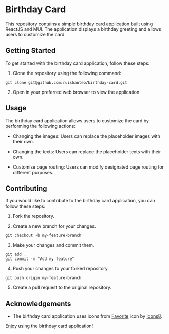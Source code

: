 # Birthday Card

This repository contains a simple birthday card application built using ReactJS and MUI. The application displays a birthday greeting and allows users to customize the card.

## Getting Started

To get started with the birthday card application, follow these steps:

1. Clone the repository using the following command:

```
git clone git@github.com:ruishanteo/birthday-card.git
```

2. Open in your preferred web browser to view the application.

## Usage

The birthday card application allows users to customize the card by performing the following actions:

- Changing the images: Users can replace the placeholder images with their own.

- Changing the texts: Users can replace the placeholder texts with their own.

- Customise page routing: Users can modify designated page routing for different purposes.

## Contributing

If you would like to contribute to the birthday card application, you can follow these steps:

1. Fork the repository.

2. Create a new branch for your changes.

```
git checkout -b my-feature-branch
```

3. Make your changes and commit them.

```
git add .
git commit -m "Add my feature"
```

4. Push your changes to your forked repository.

```
git push origin my-feature-branch
```

5. Create a pull request to the original repository.

## Acknowledgements

- The birthday card application uses icons from <a target="_blank" href="https://icons8.com/icon/67555/favorite">Favorite</a> icon by <a target="_blank" href="https://icons8.com">Icons8</a>.

Enjoy using the birthday card application!
